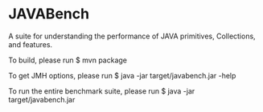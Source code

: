 # JAVABench
A suite for understanding the performance of JAVA primitives, Collections, and features.

To build, please run 
$ mvn package

To get JMH options, please run
$ java -jar target/javabench.jar -help

To run the entire benchmark suite, please run
$ java -jar target/javabench.jar
